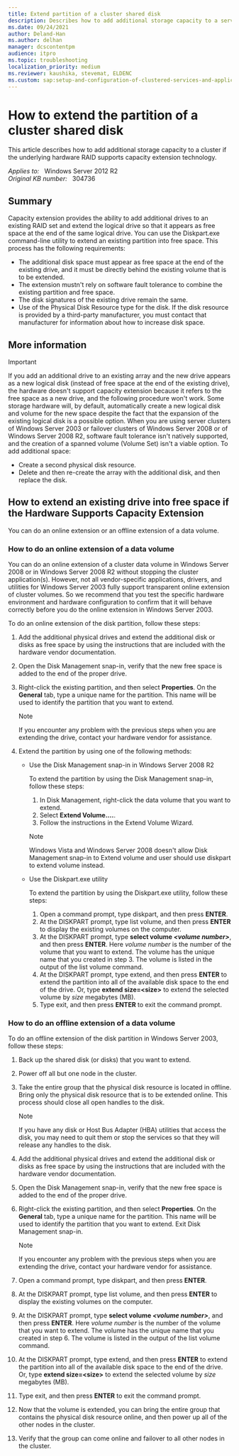 ```yaml
---
title: Extend partition of a cluster shared disk
description: Describes how to add additional storage capacity to a server cluster if the underlying hardware RAID supports.
ms.date: 09/24/2021
author: Deland-Han
ms.author: delhan
manager: dcscontentpm
audience: itpro
ms.topic: troubleshooting
localization_priority: medium
ms.reviewer: kaushika, stevemat, ELDENC
ms.custom: sap:setup-and-configuration-of-clustered-services-and-applications, csstroubleshoot
---
```

# How to extend the partition of a cluster shared disk

This article describes how to add additional storage capacity to a cluster if the underlying hardware RAID supports capacity extension technology.

_Applies to:_ &nbsp; Windows Server 2012 R2  
_Original KB number:_ &nbsp; 304736

## Summary

Capacity extension provides the ability to add additional drives to an existing RAID set and extend the logical drive so that it appears as free space at the end of the same logical drive. You can use the Diskpart.exe command-line utility to extend an existing partition into free space. This process has the following requirements:

- The additional disk space must appear as free space at the end of the existing drive, and it must be directly behind the existing volume that is to be extended.
- The extension mustn't rely on software fault tolerance to combine the existing partition and free space.
- The disk signatures of the existing drive remain the same.
- Use of the Physical Disk Resource type for the disk. If the disk resource is provided by a third-party manufacturer, you must contact that manufacturer for information about how to increase disk space.

## More information

> [!IMPORTANT]
> If you add an additional drive to an existing array and the new drive appears as a new logical disk (instead of free space at the end of the existing drive), the hardware doesn't support capacity extension because it refers to the free space as a new drive, and the following procedure won't work. Some storage hardware will, by default, automatically create a new logical disk and volume for the new space despite the fact that the expansion of the existing logical disk is a possible option. When you are using server clusters of Windows Server 2003 or failover clusters of Windows Server 2008 or of Windows Server 2008 R2, software fault tolerance isn't natively supported, and the creation of a spanned volume (Volume Set) isn't a viable option. To add additional space:
>
> - Create a second physical disk resource.
> - Delete and then re-create the array with the additional disk, and then replace the disk.

## How to extend an existing drive into free space if the Hardware Supports Capacity Extension

You can do an online extension or an offline extension of a data volume.

### How to do an online extension of a data volume

You can do an online extension of a cluster data volume in Windows Server 2008 or in Windows Server 2008 R2 without stopping the cluster application(s). However, not all vendor-specific applications, drivers, and utilities for Windows Server 2003 fully support transparent online extension of cluster volumes. So we recommend that you test the specific hardware environment and hardware configuration to confirm that it will behave correctly before you do the online extension in Windows Server 2003.

To do an online extension of the disk partition, follow these steps:

1. Add the additional physical drives and extend the additional disk or disks as free space by using the instructions that are included with the hardware vendor documentation.
2. Open the Disk Management snap-in, verify that the new free space is added to the end of the proper drive.
3. Right-click the existing partition, and then select **Properties**. On the **General** tab, type a unique name for the partition. This name will be used to identify the partition that you want to extend.

    > [!NOTE]
    > If you encounter any problem with the previous steps when you are extending the drive, contact your hardware vendor for assistance.
4. Extend the partition by using one of the following methods:
   - Use the Disk Management snap-in in Windows Server 2008 R2

        To extend the partition by using the Disk Management snap-in, follow these steps:
        1. In Disk Management, right-click the data volume that you want to extend.
        2. Select **Extend Volume....**.
        3. Follow the instructions in the Extend Volume Wizard.

        > [!NOTE]
        > Windows Vista and Windows Server 2008 doesn't allow Disk Management snap-in to Extend volume and user should use diskpart to extend volume instead.

   - Use the Diskpart.exe utility

        To extend the partition by using the Diskpart.exe utility, follow these steps:
        1. Open a command prompt, type diskpart, and then press **ENTER**.
        2. At the DISKPART prompt, type list volume, and then press **ENTER** to display the existing volumes on the computer.
        3. At the DISKPART prompt, type **select volume *\<volume number>***, and then press **ENTER**. Here *volume number* is the number of the volume that you want to extend. The volume has the unique name that you created in step 3. The volume is listed in the output of the list volume command.
        4. At the DISKPART prompt, type extend, and then press **ENTER** to extend the partition into all of the available disk space to the end of the drive. Or, type **extend size=\<size>** to extend the selected volume by *size* megabytes (MB).
        5. Type exit, and then press **ENTER** to exit the command prompt.

### How to do an offline extension of a data volume

To do an offline extension of the disk partition in Windows Server 2003, follow these steps:

1. Back up the shared disk (or disks) that you want to extend.
2. Power off all but one node in the cluster.
3. Take the entire group that the physical disk resource is located in offline. Bring only the physical disk resource that is to be extended online. This process should close all open handles to the disk.

    > [!NOTE]
    > If you have any disk or Host Bus Adapter (HBA) utilities that access the disk, you may need to quit them or stop the services so that they will release any handles to the disk.
4. Add the additional physical drives and extend the additional disk or disks as free space by using the instructions that are included with the hardware vendor documentation.
5. Open the Disk Management snap-in, verify that the new free space is added to the end of the proper drive.
6. Right-click the existing partition, and then select **Properties**. On the **General** tab, type a unique name for the partition. This name will be used to identify the partition that you want to extend. Exit Disk Management snap-in.

    > [!NOTE]
    > If you encounter any problem with the previous steps when you are extending the drive, contact your hardware vendor for assistance.
7. Open a command prompt, type diskpart, and then press **ENTER**.
8. At the DISKPART prompt, type list volume, and then press **ENTER** to display the existing volumes on the computer.
9. At the DISKPART prompt, type **select volume *\<volume number>***, and then press **ENTER**. Here *volume number* is the number of the volume that you want to extend. The volume has the unique name that you created in step 6. The volume is listed in the output of the list volume command.
10. At the DISKPART prompt, type extend, and then press **ENTER** to extend the partition into all of the available disk space to the end of the drive. Or, type **extend size=\<size>** to extend the selected volume by *size* megabytes (MB).
11. Type exit, and then press **ENTER** to exit the command prompt.
12. Now that the volume is extended, you can bring the entire group that contains the physical disk resource online, and then power up all of the other nodes in the cluster.
13. Verify that the group can come online and failover to all other nodes in the cluster.

